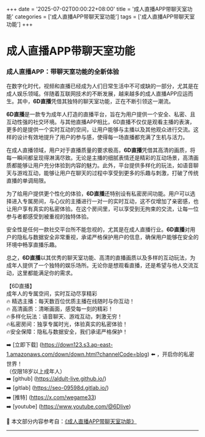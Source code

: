 +++
date = '2025-07-02T00:00:22+08:00'
title = '成人直播APP带聊天室功能'
categories = ['成人直播APP带聊天室功能']
tags = ['成人直播APP带聊天室功能']
+++

# 成人直播APP带聊天室功能

### 成人直播APP：带聊天室功能的全新体验

在数字化时代，视频和直播已经成为人们日常生活中不可或缺的一部分，尤其是在成人娱乐领域。伴随着互联网技术的不断发展，越来越多的成人直播APP应运而生。其中，**6D直播**凭借其独特的聊天室功能，正在不断引领这一潮流。

**6D直播**是一款专为成年人打造的直播平台，旨在为用户提供一个安全、私密、且互动性强的社交环境。与其他直播APP相比，6D直播不仅仅是观看主播的表演，更多的是提供一个实时互动的空间，让用户能够与主播以及其他观众进行交流。这样的设计有效地提升了用户的参与感，使得每一场直播都充满了生机与活力。

在成人直播领域，用户对于直播质量的要求极高，**6D直播**凭借其高清的画质，将每一瞬间都呈现得淋漓尽致。无论是主播的细腻表情还是精彩的互动场景，高清画质都能够让用户充分体验到内容的魅力。此外，平台提供多样化的玩法，如语音聊天与游戏互动，能够让用户在聊天的过程中享受到更多的乐趣与刺激，打破了传统直播的单调局限。

为了给用户提供更个性化的体验，**6D直播**还特别设有私密房间功能。用户可以选择进入专属房间，与心仪的主播进行一对一的实时互动，这不仅增加了亲密感，也让用户享有真实的私密体验。在这个房间里，可以享受到无拘束的交流，让每一位参与者都感受到被重视的独特体验。

安全性是任何一款社交平台所不能忽视的，尤其是在成人直播行业。**6D直播**对用户的隐私与数据安全非常重视，承诺严格保护用户的信息，确保用户能够在安全的环境中畅享直播乐趣。

总之，**6D直播**以其优秀的聊天室功能、高清的直播画质以及多样的互动玩法，为成年人提供了一个独特的娱乐场所。无论你是想观看直播，还是希望与他人交流互动，这里都能满足你的需求。

【6D直播】  
成年人的专属空间，实时互动尽享精彩  
🔥 精选主播：每天数百位优质主播在线随时与你互动！  
🔥 高清画质：清晰画面，感受每一刻的精彩！  
🔥多样化玩法：语音聊天、游戏互动，刺激无穷！  
🔥私密房间：独享专属时光，体验真实的私密体验！  
🔥安全保障：隐私与数据安全，我们承诺严格保护！

➡️ [立即下载] (https://down123.s3.ap-east-1.amazonaws.com/down/down.html?channelCode=blog) ⬅️ ，开启你的私密世界！  
（仅限18岁以上成年人）  
➡️ [github] (https://aldult-live.github.io/)  
➡️ [gitlab] (https://seo-09598d.gitlab.io/)  
➡️ [推特] (https://x.com/wegame33)  
➡️ [youtube] (https://www.youtube.com/@6Dlive)


📘 本文部分内容参考自：[《成人直播APP带聊天室功能》](https://github.com/caoliu123321/caoliu)

---
